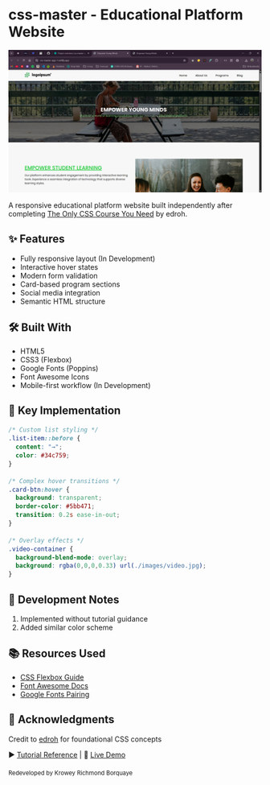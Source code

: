 # css-master - Educational Platform Website

[![Project Preview](./images/screenshot.png)](https://your-live-demo.com)

A responsive educational platform website built independently after completing [The Only CSS Course You Need](https://youtu.be/0hrJGWrCux0) by edroh.

## ✨ Features
- Fully responsive layout (In Development)
- Interactive hover states
- Modern form validation
- Card-based program sections
- Social media integration
- Semantic HTML structure

## 🛠 Built With
- HTML5
- CSS3 (Flexbox)
- Google Fonts (Poppins)
- Font Awesome Icons
- Mobile-first workflow (In Development)

## 🧠 Key Implementation
```css
/* Custom list styling */
.list-item::before {
  content: "→";
  color: #34c759;
}

/* Complex hover transitions */
.card-btn:hover {
  background: transparent;
  border-color: #5bb471;
  transition: 0.2s ease-in-out;
}

/* Overlay effects */
.video-container {
  background-blend-mode: overlay;
  background: rgba(0,0,0,0.33) url(./images/video.jpg);
}
```

## 🚀 Development Notes
1. Implemented without tutorial guidance
2. Added similar color scheme

## 📚 Resources Used
- [CSS Flexbox Guide](https://css-tricks.com/snippets/css/a-guide-to-flexbox/)
- [Font Awesome Docs](https://fontawesome.com/docs)
- [Google Fonts Pairing](https://fonts.google.com/knowledge)

## 🙏 Acknowledgments
Credit to [edroh](https://youtube.com/@EdRohDev) for foundational CSS concepts

▶️ [Tutorial Reference](https://youtu.be/0hrJGWrCux0) |
🚀 [Live Demo](https://css-master-app-1.netlify.app/)

<sub>Redeveloped by Krowey Richmond Borquaye</sub>